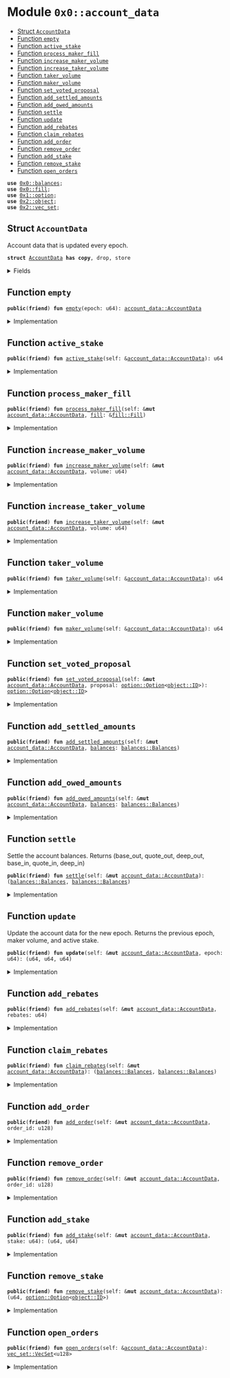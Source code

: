 
<a name="0x0_account_data"></a>

# Module `0x0::account_data`



-  [Struct `AccountData`](#0x0_account_data_AccountData)
-  [Function `empty`](#0x0_account_data_empty)
-  [Function `active_stake`](#0x0_account_data_active_stake)
-  [Function `process_maker_fill`](#0x0_account_data_process_maker_fill)
-  [Function `increase_maker_volume`](#0x0_account_data_increase_maker_volume)
-  [Function `increase_taker_volume`](#0x0_account_data_increase_taker_volume)
-  [Function `taker_volume`](#0x0_account_data_taker_volume)
-  [Function `maker_volume`](#0x0_account_data_maker_volume)
-  [Function `set_voted_proposal`](#0x0_account_data_set_voted_proposal)
-  [Function `add_settled_amounts`](#0x0_account_data_add_settled_amounts)
-  [Function `add_owed_amounts`](#0x0_account_data_add_owed_amounts)
-  [Function `settle`](#0x0_account_data_settle)
-  [Function `update`](#0x0_account_data_update)
-  [Function `add_rebates`](#0x0_account_data_add_rebates)
-  [Function `claim_rebates`](#0x0_account_data_claim_rebates)
-  [Function `add_order`](#0x0_account_data_add_order)
-  [Function `remove_order`](#0x0_account_data_remove_order)
-  [Function `add_stake`](#0x0_account_data_add_stake)
-  [Function `remove_stake`](#0x0_account_data_remove_stake)
-  [Function `open_orders`](#0x0_account_data_open_orders)


<pre><code><b>use</b> <a href="balances.md#0x0_balances">0x0::balances</a>;
<b>use</b> <a href="fill.md#0x0_fill">0x0::fill</a>;
<b>use</b> <a href="dependencies/move-stdlib/option.md#0x1_option">0x1::option</a>;
<b>use</b> <a href="dependencies/sui-framework/object.md#0x2_object">0x2::object</a>;
<b>use</b> <a href="dependencies/sui-framework/vec_set.md#0x2_vec_set">0x2::vec_set</a>;
</code></pre>



<a name="0x0_account_data_AccountData"></a>

## Struct `AccountData`

Account data that is updated every epoch.


<pre><code><b>struct</b> <a href="account_data.md#0x0_account_data_AccountData">AccountData</a> <b>has</b> <b>copy</b>, drop, store
</code></pre>



<details>
<summary>Fields</summary>


<dl>
<dt>
<code>epoch: u64</code>
</dt>
<dd>

</dd>
<dt>
<code>open_orders: <a href="dependencies/sui-framework/vec_set.md#0x2_vec_set_VecSet">vec_set::VecSet</a>&lt;u128&gt;</code>
</dt>
<dd>

</dd>
<dt>
<code>taker_volume: u64</code>
</dt>
<dd>

</dd>
<dt>
<code>maker_volume: u64</code>
</dt>
<dd>

</dd>
<dt>
<code>active_stake: u64</code>
</dt>
<dd>

</dd>
<dt>
<code>inactive_stake: u64</code>
</dt>
<dd>

</dd>
<dt>
<code>voted_proposal: <a href="dependencies/move-stdlib/option.md#0x1_option_Option">option::Option</a>&lt;<a href="dependencies/sui-framework/object.md#0x2_object_ID">object::ID</a>&gt;</code>
</dt>
<dd>

</dd>
<dt>
<code>unclaimed_rebates: u64</code>
</dt>
<dd>

</dd>
<dt>
<code>settled_balances: <a href="balances.md#0x0_balances_Balances">balances::Balances</a></code>
</dt>
<dd>

</dd>
<dt>
<code>owed_balances: <a href="balances.md#0x0_balances_Balances">balances::Balances</a></code>
</dt>
<dd>

</dd>
</dl>


</details>

<a name="0x0_account_data_empty"></a>

## Function `empty`



<pre><code><b>public</b>(<b>friend</b>) <b>fun</b> <a href="account_data.md#0x0_account_data_empty">empty</a>(epoch: u64): <a href="account_data.md#0x0_account_data_AccountData">account_data::AccountData</a>
</code></pre>



<details>
<summary>Implementation</summary>


<pre><code><b>public</b>(package) <b>fun</b> <a href="account_data.md#0x0_account_data_empty">empty</a>(
    epoch: u64,
): <a href="account_data.md#0x0_account_data_AccountData">AccountData</a> {
    <a href="account_data.md#0x0_account_data_AccountData">AccountData</a> {
        epoch,
        open_orders: <a href="dependencies/sui-framework/vec_set.md#0x2_vec_set_empty">vec_set::empty</a>(),
        taker_volume: 0,
        maker_volume: 0,
        active_stake: 0,
        inactive_stake: 0,
        voted_proposal: <a href="dependencies/move-stdlib/option.md#0x1_option_none">option::none</a>(),
        unclaimed_rebates: 0,
        settled_balances: <a href="balances.md#0x0_balances_empty">balances::empty</a>(),
        owed_balances: <a href="balances.md#0x0_balances_empty">balances::empty</a>(),
    }
}
</code></pre>



</details>

<a name="0x0_account_data_active_stake"></a>

## Function `active_stake`



<pre><code><b>public</b>(<b>friend</b>) <b>fun</b> <a href="account_data.md#0x0_account_data_active_stake">active_stake</a>(self: &<a href="account_data.md#0x0_account_data_AccountData">account_data::AccountData</a>): u64
</code></pre>



<details>
<summary>Implementation</summary>


<pre><code><b>public</b>(package) <b>fun</b> <a href="account_data.md#0x0_account_data_active_stake">active_stake</a>(
    self: &<a href="account_data.md#0x0_account_data_AccountData">AccountData</a>,
): u64 {
    self.active_stake
}
</code></pre>



</details>

<a name="0x0_account_data_process_maker_fill"></a>

## Function `process_maker_fill`



<pre><code><b>public</b>(<b>friend</b>) <b>fun</b> <a href="account_data.md#0x0_account_data_process_maker_fill">process_maker_fill</a>(self: &<b>mut</b> <a href="account_data.md#0x0_account_data_AccountData">account_data::AccountData</a>, <a href="fill.md#0x0_fill">fill</a>: &<a href="fill.md#0x0_fill_Fill">fill::Fill</a>)
</code></pre>



<details>
<summary>Implementation</summary>


<pre><code><b>public</b>(package) <b>fun</b> <a href="account_data.md#0x0_account_data_process_maker_fill">process_maker_fill</a>(
    self: &<b>mut</b> <a href="account_data.md#0x0_account_data_AccountData">AccountData</a>,
    <a href="fill.md#0x0_fill">fill</a>: &Fill,
) {
    <b>let</b> settled_balances = <a href="fill.md#0x0_fill">fill</a>.get_settled_maker_quantities();
    self.settled_balances.add_balances(settled_balances);
    <b>if</b> (!<a href="fill.md#0x0_fill">fill</a>.expired()) {
        self.maker_volume = self.maker_volume + <a href="fill.md#0x0_fill">fill</a>.volume();
    };
    <b>if</b> (<a href="fill.md#0x0_fill">fill</a>.expired() || <a href="fill.md#0x0_fill">fill</a>.completed()) {
        self.open_orders.remove(&<a href="fill.md#0x0_fill">fill</a>.order_id());
    }
}
</code></pre>



</details>

<a name="0x0_account_data_increase_maker_volume"></a>

## Function `increase_maker_volume`



<pre><code><b>public</b>(<b>friend</b>) <b>fun</b> <a href="account_data.md#0x0_account_data_increase_maker_volume">increase_maker_volume</a>(self: &<b>mut</b> <a href="account_data.md#0x0_account_data_AccountData">account_data::AccountData</a>, volume: u64)
</code></pre>



<details>
<summary>Implementation</summary>


<pre><code><b>public</b>(package) <b>fun</b> <a href="account_data.md#0x0_account_data_increase_maker_volume">increase_maker_volume</a>(
    self: &<b>mut</b> <a href="account_data.md#0x0_account_data_AccountData">AccountData</a>,
    volume: u64,
) {
    self.maker_volume = self.maker_volume + volume;
}
</code></pre>



</details>

<a name="0x0_account_data_increase_taker_volume"></a>

## Function `increase_taker_volume`



<pre><code><b>public</b>(<b>friend</b>) <b>fun</b> <a href="account_data.md#0x0_account_data_increase_taker_volume">increase_taker_volume</a>(self: &<b>mut</b> <a href="account_data.md#0x0_account_data_AccountData">account_data::AccountData</a>, volume: u64)
</code></pre>



<details>
<summary>Implementation</summary>


<pre><code><b>public</b>(package) <b>fun</b> <a href="account_data.md#0x0_account_data_increase_taker_volume">increase_taker_volume</a>(
    self: &<b>mut</b> <a href="account_data.md#0x0_account_data_AccountData">AccountData</a>,
    volume: u64,
) {
    self.taker_volume = self.taker_volume + volume;
}
</code></pre>



</details>

<a name="0x0_account_data_taker_volume"></a>

## Function `taker_volume`



<pre><code><b>public</b>(<b>friend</b>) <b>fun</b> <a href="account_data.md#0x0_account_data_taker_volume">taker_volume</a>(self: &<a href="account_data.md#0x0_account_data_AccountData">account_data::AccountData</a>): u64
</code></pre>



<details>
<summary>Implementation</summary>


<pre><code><b>public</b>(package) <b>fun</b> <a href="account_data.md#0x0_account_data_taker_volume">taker_volume</a>(
    self: &<a href="account_data.md#0x0_account_data_AccountData">AccountData</a>,
): u64 {
    self.taker_volume
}
</code></pre>



</details>

<a name="0x0_account_data_maker_volume"></a>

## Function `maker_volume`



<pre><code><b>public</b>(<b>friend</b>) <b>fun</b> <a href="account_data.md#0x0_account_data_maker_volume">maker_volume</a>(self: &<a href="account_data.md#0x0_account_data_AccountData">account_data::AccountData</a>): u64
</code></pre>



<details>
<summary>Implementation</summary>


<pre><code><b>public</b>(package) <b>fun</b> <a href="account_data.md#0x0_account_data_maker_volume">maker_volume</a>(
    self: &<a href="account_data.md#0x0_account_data_AccountData">AccountData</a>,
): u64 {
    self.maker_volume
}
</code></pre>



</details>

<a name="0x0_account_data_set_voted_proposal"></a>

## Function `set_voted_proposal`



<pre><code><b>public</b>(<b>friend</b>) <b>fun</b> <a href="account_data.md#0x0_account_data_set_voted_proposal">set_voted_proposal</a>(self: &<b>mut</b> <a href="account_data.md#0x0_account_data_AccountData">account_data::AccountData</a>, proposal: <a href="dependencies/move-stdlib/option.md#0x1_option_Option">option::Option</a>&lt;<a href="dependencies/sui-framework/object.md#0x2_object_ID">object::ID</a>&gt;): <a href="dependencies/move-stdlib/option.md#0x1_option_Option">option::Option</a>&lt;<a href="dependencies/sui-framework/object.md#0x2_object_ID">object::ID</a>&gt;
</code></pre>



<details>
<summary>Implementation</summary>


<pre><code><b>public</b>(package) <b>fun</b> <a href="account_data.md#0x0_account_data_set_voted_proposal">set_voted_proposal</a>(
    self: &<b>mut</b> <a href="account_data.md#0x0_account_data_AccountData">AccountData</a>,
    proposal: Option&lt;ID&gt;
): Option&lt;ID&gt; {
    <b>let</b> prev_proposal = self.voted_proposal;
    self.voted_proposal = proposal;

    prev_proposal
}
</code></pre>



</details>

<a name="0x0_account_data_add_settled_amounts"></a>

## Function `add_settled_amounts`



<pre><code><b>public</b>(<b>friend</b>) <b>fun</b> <a href="account_data.md#0x0_account_data_add_settled_amounts">add_settled_amounts</a>(self: &<b>mut</b> <a href="account_data.md#0x0_account_data_AccountData">account_data::AccountData</a>, <a href="balances.md#0x0_balances">balances</a>: <a href="balances.md#0x0_balances_Balances">balances::Balances</a>)
</code></pre>



<details>
<summary>Implementation</summary>


<pre><code><b>public</b>(package) <b>fun</b> <a href="account_data.md#0x0_account_data_add_settled_amounts">add_settled_amounts</a>(
    self: &<b>mut</b> <a href="account_data.md#0x0_account_data_AccountData">AccountData</a>,
    <a href="balances.md#0x0_balances">balances</a>: Balances,
) {
    self.settled_balances.add_balances(<a href="balances.md#0x0_balances">balances</a>);
}
</code></pre>



</details>

<a name="0x0_account_data_add_owed_amounts"></a>

## Function `add_owed_amounts`



<pre><code><b>public</b>(<b>friend</b>) <b>fun</b> <a href="account_data.md#0x0_account_data_add_owed_amounts">add_owed_amounts</a>(self: &<b>mut</b> <a href="account_data.md#0x0_account_data_AccountData">account_data::AccountData</a>, <a href="balances.md#0x0_balances">balances</a>: <a href="balances.md#0x0_balances_Balances">balances::Balances</a>)
</code></pre>



<details>
<summary>Implementation</summary>


<pre><code><b>public</b>(package) <b>fun</b> <a href="account_data.md#0x0_account_data_add_owed_amounts">add_owed_amounts</a>(
    self: &<b>mut</b> <a href="account_data.md#0x0_account_data_AccountData">AccountData</a>,
    <a href="balances.md#0x0_balances">balances</a>: Balances,
) {
    self.owed_balances.add_balances(<a href="balances.md#0x0_balances">balances</a>);
}
</code></pre>



</details>

<a name="0x0_account_data_settle"></a>

## Function `settle`

Settle the account balances.
Returns (base_out, quote_out, deep_out, base_in, quote_in, deep_in)


<pre><code><b>public</b>(<b>friend</b>) <b>fun</b> <a href="account_data.md#0x0_account_data_settle">settle</a>(self: &<b>mut</b> <a href="account_data.md#0x0_account_data_AccountData">account_data::AccountData</a>): (<a href="balances.md#0x0_balances_Balances">balances::Balances</a>, <a href="balances.md#0x0_balances_Balances">balances::Balances</a>)
</code></pre>



<details>
<summary>Implementation</summary>


<pre><code><b>public</b>(package) <b>fun</b> <a href="account_data.md#0x0_account_data_settle">settle</a>(
    self: &<b>mut</b> <a href="account_data.md#0x0_account_data_AccountData">AccountData</a>,
): (Balances, Balances) {
    <b>let</b> settled = self.settled_balances.reset();
    <b>let</b> owed = self.owed_balances.reset();

    (settled, owed)
}
</code></pre>



</details>

<a name="0x0_account_data_update"></a>

## Function `update`

Update the account data for the new epoch.
Returns the previous epoch, maker volume, and active stake.


<pre><code><b>public</b>(<b>friend</b>) <b>fun</b> <b>update</b>(self: &<b>mut</b> <a href="account_data.md#0x0_account_data_AccountData">account_data::AccountData</a>, epoch: u64): (u64, u64, u64)
</code></pre>



<details>
<summary>Implementation</summary>


<pre><code><b>public</b>(package) <b>fun</b> <b>update</b>(
    self: &<b>mut</b> <a href="account_data.md#0x0_account_data_AccountData">AccountData</a>,
    epoch: u64,
): (u64, u64, u64) {
    <b>if</b> (self.epoch == epoch) <b>return</b> (0, 0, 0);

    <b>let</b> prev_epoch = self.epoch;
    <b>let</b> maker_volume = self.maker_volume;
    <b>let</b> active_stake = self.active_stake;

    self.epoch = epoch;
    self.maker_volume = 0;
    self.taker_volume = 0;
    self.active_stake = self.active_stake + self.inactive_stake;
    self.inactive_stake = 0;
    self.voted_proposal = <a href="dependencies/move-stdlib/option.md#0x1_option_none">option::none</a>();

    (prev_epoch, maker_volume, active_stake)
}
</code></pre>



</details>

<a name="0x0_account_data_add_rebates"></a>

## Function `add_rebates`



<pre><code><b>public</b>(<b>friend</b>) <b>fun</b> <a href="account_data.md#0x0_account_data_add_rebates">add_rebates</a>(self: &<b>mut</b> <a href="account_data.md#0x0_account_data_AccountData">account_data::AccountData</a>, rebates: u64)
</code></pre>



<details>
<summary>Implementation</summary>


<pre><code><b>public</b>(package) <b>fun</b> <a href="account_data.md#0x0_account_data_add_rebates">add_rebates</a>(
    self: &<b>mut</b> <a href="account_data.md#0x0_account_data_AccountData">AccountData</a>,
    rebates: u64,
) {
    self.unclaimed_rebates = self.unclaimed_rebates + rebates;
}
</code></pre>



</details>

<a name="0x0_account_data_claim_rebates"></a>

## Function `claim_rebates`



<pre><code><b>public</b>(<b>friend</b>) <b>fun</b> <a href="account_data.md#0x0_account_data_claim_rebates">claim_rebates</a>(self: &<b>mut</b> <a href="account_data.md#0x0_account_data_AccountData">account_data::AccountData</a>): (<a href="balances.md#0x0_balances_Balances">balances::Balances</a>, <a href="balances.md#0x0_balances_Balances">balances::Balances</a>)
</code></pre>



<details>
<summary>Implementation</summary>


<pre><code><b>public</b>(package) <b>fun</b> <a href="account_data.md#0x0_account_data_claim_rebates">claim_rebates</a>(
    self: &<b>mut</b> <a href="account_data.md#0x0_account_data_AccountData">AccountData</a>,
): (Balances, Balances) {
    self.settled_balances.add_deep(self.unclaimed_rebates);
    self.unclaimed_rebates = 0;

    self.<a href="account_data.md#0x0_account_data_settle">settle</a>()
}
</code></pre>



</details>

<a name="0x0_account_data_add_order"></a>

## Function `add_order`



<pre><code><b>public</b>(<b>friend</b>) <b>fun</b> <a href="account_data.md#0x0_account_data_add_order">add_order</a>(self: &<b>mut</b> <a href="account_data.md#0x0_account_data_AccountData">account_data::AccountData</a>, order_id: u128)
</code></pre>



<details>
<summary>Implementation</summary>


<pre><code><b>public</b>(package) <b>fun</b> <a href="account_data.md#0x0_account_data_add_order">add_order</a>(
    self: &<b>mut</b> <a href="account_data.md#0x0_account_data_AccountData">AccountData</a>,
    order_id: u128,
) {
    self.open_orders.insert(order_id);
}
</code></pre>



</details>

<a name="0x0_account_data_remove_order"></a>

## Function `remove_order`



<pre><code><b>public</b>(<b>friend</b>) <b>fun</b> <a href="account_data.md#0x0_account_data_remove_order">remove_order</a>(self: &<b>mut</b> <a href="account_data.md#0x0_account_data_AccountData">account_data::AccountData</a>, order_id: u128)
</code></pre>



<details>
<summary>Implementation</summary>


<pre><code><b>public</b>(package) <b>fun</b> <a href="account_data.md#0x0_account_data_remove_order">remove_order</a>(
    self: &<b>mut</b> <a href="account_data.md#0x0_account_data_AccountData">AccountData</a>,
    order_id: u128,
) {
    self.open_orders.remove(&order_id)
}
</code></pre>



</details>

<a name="0x0_account_data_add_stake"></a>

## Function `add_stake`



<pre><code><b>public</b>(<b>friend</b>) <b>fun</b> <a href="account_data.md#0x0_account_data_add_stake">add_stake</a>(self: &<b>mut</b> <a href="account_data.md#0x0_account_data_AccountData">account_data::AccountData</a>, stake: u64): (u64, u64)
</code></pre>



<details>
<summary>Implementation</summary>


<pre><code><b>public</b>(package) <b>fun</b> <a href="account_data.md#0x0_account_data_add_stake">add_stake</a>(
    self: &<b>mut</b> <a href="account_data.md#0x0_account_data_AccountData">AccountData</a>,
    stake: u64,
): (u64, u64) {
    <b>let</b> stake_before = self.active_stake + self.inactive_stake;
    self.inactive_stake = self.inactive_stake + stake;
    self.owed_balances.add_deep(stake);

    (stake_before, stake_before + self.inactive_stake)
}
</code></pre>



</details>

<a name="0x0_account_data_remove_stake"></a>

## Function `remove_stake`



<pre><code><b>public</b>(<b>friend</b>) <b>fun</b> <a href="account_data.md#0x0_account_data_remove_stake">remove_stake</a>(self: &<b>mut</b> <a href="account_data.md#0x0_account_data_AccountData">account_data::AccountData</a>): (u64, <a href="dependencies/move-stdlib/option.md#0x1_option_Option">option::Option</a>&lt;<a href="dependencies/sui-framework/object.md#0x2_object_ID">object::ID</a>&gt;)
</code></pre>



<details>
<summary>Implementation</summary>


<pre><code><b>public</b>(package) <b>fun</b> <a href="account_data.md#0x0_account_data_remove_stake">remove_stake</a>(
    self: &<b>mut</b> <a href="account_data.md#0x0_account_data_AccountData">AccountData</a>,
): (u64, Option&lt;ID&gt;) {
    <b>let</b> stake_before = self.active_stake + self.inactive_stake;
    <b>let</b> voted_proposal = self.voted_proposal;
    self.active_stake = 0;
    self.inactive_stake = 0;
    self.voted_proposal = <a href="dependencies/move-stdlib/option.md#0x1_option_none">option::none</a>();
    self.settled_balances.add_deep(stake_before);

    (stake_before, voted_proposal)
}
</code></pre>



</details>

<a name="0x0_account_data_open_orders"></a>

## Function `open_orders`



<pre><code><b>public</b>(<b>friend</b>) <b>fun</b> <a href="account_data.md#0x0_account_data_open_orders">open_orders</a>(self: &<a href="account_data.md#0x0_account_data_AccountData">account_data::AccountData</a>): <a href="dependencies/sui-framework/vec_set.md#0x2_vec_set_VecSet">vec_set::VecSet</a>&lt;u128&gt;
</code></pre>



<details>
<summary>Implementation</summary>


<pre><code><b>public</b>(package) <b>fun</b> <a href="account_data.md#0x0_account_data_open_orders">open_orders</a>(
    self: &<a href="account_data.md#0x0_account_data_AccountData">AccountData</a>,
): VecSet&lt;u128&gt; {
    self.open_orders
}
</code></pre>



</details>
